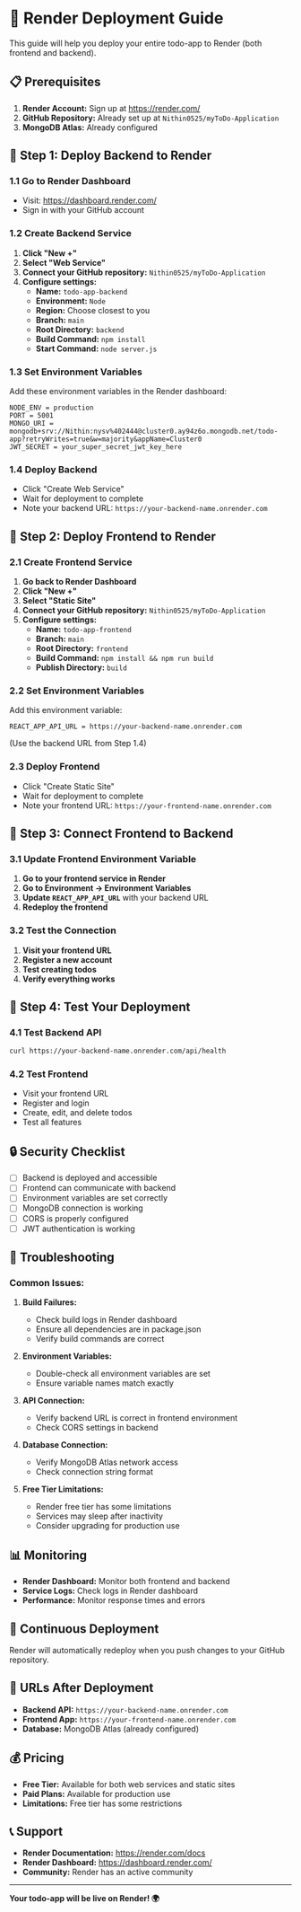 # 🚀 Render Deployment Guide

This guide will help you deploy your entire todo-app to Render (both frontend and backend).

## 📋 Prerequisites

1. **Render Account:** Sign up at https://render.com/
2. **GitHub Repository:** Already set up at `Nithin0525/myToDo-Application`
3. **MongoDB Atlas:** Already configured

## 🚀 Step 1: Deploy Backend to Render

### 1.1 Go to Render Dashboard
- Visit: https://dashboard.render.com/
- Sign in with your GitHub account

### 1.2 Create Backend Service
1. **Click "New +"**
2. **Select "Web Service"**
3. **Connect your GitHub repository:** `Nithin0525/myToDo-Application`
4. **Configure settings:**
   - **Name:** `todo-app-backend`
   - **Environment:** `Node`
   - **Region:** Choose closest to you
   - **Branch:** `main`
   - **Root Directory:** `backend`
   - **Build Command:** `npm install`
   - **Start Command:** `node server.js`

### 1.3 Set Environment Variables
Add these environment variables in the Render dashboard:
```
NODE_ENV = production
PORT = 5001
MONGO_URI = mongodb+srv://Nithin:nysv%402444@cluster0.ay94z6o.mongodb.net/todo-app?retryWrites=true&w=majority&appName=Cluster0
JWT_SECRET = your_super_secret_jwt_key_here
```

### 1.4 Deploy Backend
- Click "Create Web Service"
- Wait for deployment to complete
- Note your backend URL: `https://your-backend-name.onrender.com`

## 📱 Step 2: Deploy Frontend to Render

### 2.1 Create Frontend Service
1. **Go back to Render Dashboard**
2. **Click "New +"**
3. **Select "Static Site"**
4. **Connect your GitHub repository:** `Nithin0525/myToDo-Application`
5. **Configure settings:**
   - **Name:** `todo-app-frontend`
   - **Branch:** `main`
   - **Root Directory:** `frontend`
   - **Build Command:** `npm install && npm run build`
   - **Publish Directory:** `build`

### 2.2 Set Environment Variables
Add this environment variable:
```
REACT_APP_API_URL = https://your-backend-name.onrender.com
```
(Use the backend URL from Step 1.4)

### 2.3 Deploy Frontend
- Click "Create Static Site"
- Wait for deployment to complete
- Note your frontend URL: `https://your-frontend-name.onrender.com`

## 🔗 Step 3: Connect Frontend to Backend

### 3.1 Update Frontend Environment Variable
1. **Go to your frontend service in Render**
2. **Go to Environment → Environment Variables**
3. **Update `REACT_APP_API_URL`** with your backend URL
4. **Redeploy the frontend**

### 3.2 Test the Connection
1. **Visit your frontend URL**
2. **Register a new account**
3. **Test creating todos**
4. **Verify everything works**

## 🧪 Step 4: Test Your Deployment

### 4.1 Test Backend API
```bash
curl https://your-backend-name.onrender.com/api/health
```

### 4.2 Test Frontend
- Visit your frontend URL
- Register and login
- Create, edit, and delete todos
- Test all features

## 🔒 Security Checklist

- [ ] Backend is deployed and accessible
- [ ] Frontend can communicate with backend
- [ ] Environment variables are set correctly
- [ ] MongoDB connection is working
- [ ] CORS is properly configured
- [ ] JWT authentication is working

## 🚨 Troubleshooting

### Common Issues:

1. **Build Failures:**
   - Check build logs in Render dashboard
   - Ensure all dependencies are in package.json
   - Verify build commands are correct

2. **Environment Variables:**
   - Double-check all environment variables are set
   - Ensure variable names match exactly

3. **API Connection:**
   - Verify backend URL is correct in frontend environment
   - Check CORS settings in backend

4. **Database Connection:**
   - Verify MongoDB Atlas network access
   - Check connection string format

5. **Free Tier Limitations:**
   - Render free tier has some limitations
   - Services may sleep after inactivity
   - Consider upgrading for production use

## 📊 Monitoring

- **Render Dashboard:** Monitor both frontend and backend
- **Service Logs:** Check logs in Render dashboard
- **Performance:** Monitor response times and errors

## 🔄 Continuous Deployment

Render will automatically redeploy when you push changes to your GitHub repository.

## 🎯 URLs After Deployment

- **Backend API:** `https://your-backend-name.onrender.com`
- **Frontend App:** `https://your-frontend-name.onrender.com`
- **Database:** MongoDB Atlas (already configured)

## 💰 Pricing

- **Free Tier:** Available for both web services and static sites
- **Paid Plans:** Available for production use
- **Limitations:** Free tier has some restrictions

## 📞 Support

- **Render Documentation:** https://render.com/docs
- **Render Dashboard:** https://dashboard.render.com/
- **Community:** Render has an active community

---

**Your todo-app will be live on Render! 🌍** 